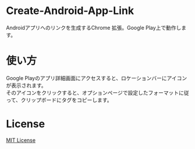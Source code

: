 # Create-Android-App-Link
Androidアプリへのリンクを生成するChrome 拡張。Google Play上で動作します。

# 使い方
Google Playのアプリ詳細画面にアクセスすると、ロケーションバーにアイコンが表示されます。  
そのアイコンをクリックすると、オプションページで設定したフォーマットに従って、クリップボードにタグをコピーします。

# License
[MIT License](http://opensource.org/licenses/MIT)
